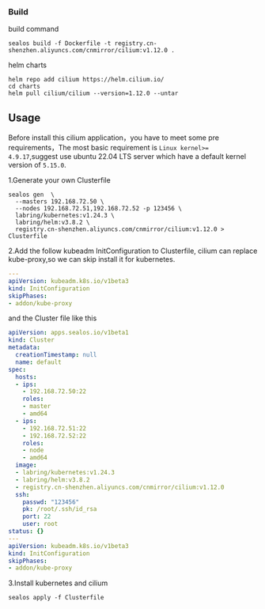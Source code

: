 ### Build

build command

```
sealos build -f Dockerfile -t registry.cn-shenzhen.aliyuncs.com/cnmirror/cilium:v1.12.0 .
```

helm charts

```
helm repo add cilium https://helm.cilium.io/
cd charts
helm pull cilium/cilium --version=1.12.0 --untar
```

## Usage

Before install this cilium application，you have to meet some pre requirements，The most basic requirement is `Linux kernel>= 4.9.17`,suggest use ubuntu 22.04 LTS server which have a default kernel version of `5.15.0`.

1.Generate your own Clusterfile

```shell
sealos gen  \
  --masters 192.168.72.50 \
  --nodes 192.168.72.51,192.168.72.52 -p 123456 \
  labring/kubernetes:v1.24.3 \
  labring/helm:v3.8.2 \
  registry.cn-shenzhen.aliyuncs.com/cnmirror/cilium:v1.12.0 > Clusterfile
```

2.Add the follow kubeadm InitConfiguration to Clusterfile, cilium can replace kube-proxy,so we can skip install it for  kubernetes.

```yaml
---
apiVersion: kubeadm.k8s.io/v1beta3
kind: InitConfiguration
skipPhases:
- addon/kube-proxy
```

and the Cluster file like this

```yaml
apiVersion: apps.sealos.io/v1beta1
kind: Cluster
metadata:
  creationTimestamp: null
  name: default
spec:
  hosts:
  - ips:
    - 192.168.72.50:22
    roles:
    - master
    - amd64
  - ips:
    - 192.168.72.51:22
    - 192.168.72.52:22
    roles:
    - node
    - amd64
  image:
  - labring/kubernetes:v1.24.3
  - labring/helm:v3.8.2
  - registry.cn-shenzhen.aliyuncs.com/cnmirror/cilium:v1.12.0
  ssh:
    passwd: "123456"
    pk: /root/.ssh/id_rsa
    port: 22
    user: root
status: {}
---
apiVersion: kubeadm.k8s.io/v1beta3
kind: InitConfiguration
skipPhases:
- addon/kube-proxy
```

3.Install kubernetes and cilium

```
sealos apply -f Clusterfile
```